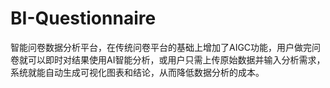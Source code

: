 # BI-Questionnaire
智能问卷数据分析平台，在传统问卷平台的基础上增加了AIGC功能，用户做完问卷就可以即时对结果使用AI智能分析，或用户只需上传原始数据并输入分析需求，系统就能自动生成可视化图表和结论，从而降低数据分析的成本。
